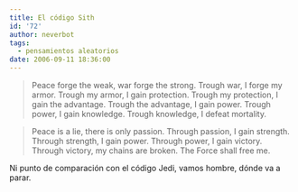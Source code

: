 ```yaml
---
title: El código Sith
id: '72'
author: neverbot
tags:
  - pensamientos aleatorios
date: 2006-09-11 18:36:00
---
```


> Peace forge the weak, war forge the strong. 
  Trough war, I forge my armor. 
  Trough my armor, I gain protection. 
  Trough my protection, I gain the advantage. 
  Trough the advantage, I gain power. 
  Trough power, I gain knowledge. 
  Trough knowledge, I defeat mortality.

> Peace is a lie, there is only passion.
  Through passion, I gain strength. 
  Through strength, I gain power. 
  Through power, I gain victory. 
  Through victory, my chains are broken. 
  The Force shall free me.

Ni punto de comparación con el código Jedi, vamos hombre, dónde va a parar.